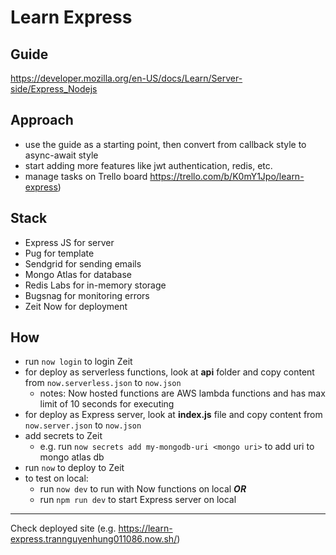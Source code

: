 # Learn Express

## Guide

https://developer.mozilla.org/en-US/docs/Learn/Server-side/Express_Nodejs

## Approach

-   use the guide as a starting point, then convert from callback style to async-await style
-   start adding more features like jwt authentication, redis, etc.
-   manage tasks on Trello board https://trello.com/b/K0mY1Jpo/learn-express)

## Stack

-   Express JS for server
-   Pug for template
-   Sendgrid for sending emails
-   Mongo Atlas for database
-   Redis Labs for in-memory storage
-   Bugsnag for monitoring errors
-   Zeit Now for deployment

## How

-   run `now login` to login Zeit
-   for deploy as serverless functions, look at **api** folder and copy content from `now.serverless.json` to `now.json`
    -   notes: Now hosted functions are AWS lambda functions and has max limit of 10 seconds for executing
-   for deploy as Express server, look at **index.js** file and copy content from `now.server.json` to `now.json`
-   add secrets to Zeit
    -   e.g. run `now secrets add my-mongodb-uri <mongo uri>` to add uri to mongo atlas db
-   run `now` to deploy to Zeit
-   to test on local:
    -   run `now dev` to run with Now functions on local **_OR_**
    -   run `npm run dev` to start Express server on local

---

Check deployed site (e.g. https://learn-express.trannguyenhung011086.now.sh/)
